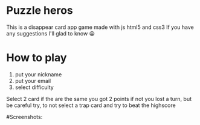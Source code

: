 # Puzzle heros 
This is a disappear card app game made with js html5 and css3 
If you have any suggestions I'll glad to know 😀

# How to play 
1. put your nickname 
2. put your email 
3. select difficulty

Select 2 card if the are the same you got 2 points if not you lost a turn, but be careful try, 
to not select a trap card and try to beat the highscore 

#Screenshots:

